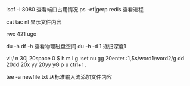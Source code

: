 lsof -i:8080   查看端口占用情况
ps -ef|gerp redis 查看进程

cat tac nl 显示文件内容

rwx 421 ugo


du -h 
df -h 查看物理磁盘空间
du -h -d 1 递归深度1

vi:/ n 30j 20space 0 $ h m l g :set nu gg 20enter :1,$s/word1/word2/g dd 20dd  20x yy 20yy yG p u ctrl+r .


tee -a newfile.txt  从标准输入流添加文件内容




